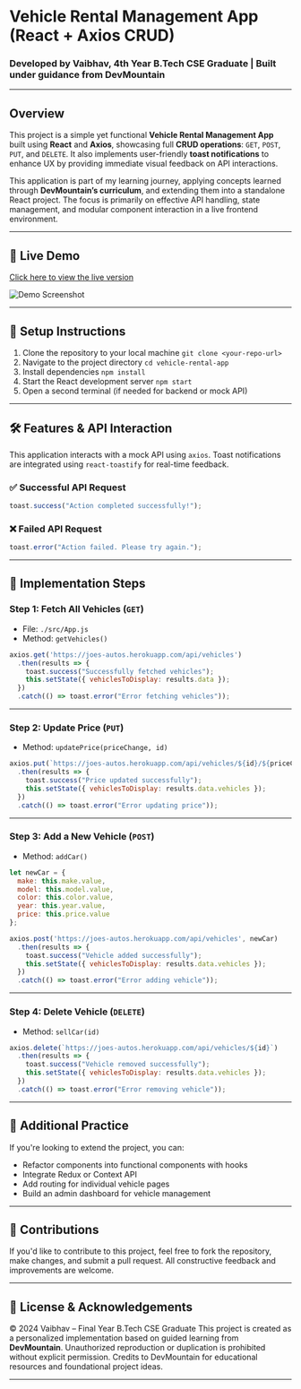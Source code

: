 # Vehicle Rental Management App (React + Axios CRUD)

### Developed by **Vaibhav**, 4th Year B.Tech CSE Graduate | Built under guidance from **DevMountain**

---

## Overview

This project is a simple yet functional **Vehicle Rental Management App** built using **React** and **Axios**, showcasing full **CRUD operations**: `GET`, `POST`, `PUT`, and `DELETE`. It also implements user-friendly **toast notifications** to enhance UX by providing immediate visual feedback on API interactions.

This application is part of my learning journey, applying concepts learned through **DevMountain’s curriculum**, and extending them into a standalone React project. The focus is primarily on effective API handling, state management, and modular component interaction in a live frontend environment.

---

## 🚀 Live Demo

[Click here to view the live version](https://devmountain.github.io/react-3-mini/)

![Demo Screenshot](https://github.com/DevMountain/react-3-mini/blob/solution/assets/1.png)

---

## 🔧 Setup Instructions

1. Clone the repository to your local machine
   `git clone <your-repo-url>`
2. Navigate to the project directory
   `cd vehicle-rental-app`
3. Install dependencies
   `npm install`
4. Start the React development server
   `npm start`
5. Open a second terminal (if needed for backend or mock API)

---

## 🛠️ Features & API Interaction

This application interacts with a mock API using `axios`. Toast notifications are integrated using `react-toastify` for real-time feedback.

### ✅ Successful API Request

```js
toast.success("Action completed successfully!");
```

### ❌ Failed API Request

```js
toast.error("Action failed. Please try again.");
```

---

## 📌 Implementation Steps

### Step 1: Fetch All Vehicles (`GET`)

* File: `./src/App.js`
* Method: `getVehicles()`

```js
axios.get('https://joes-autos.herokuapp.com/api/vehicles')
  .then(results => {
    toast.success("Successfully fetched vehicles");
    this.setState({ vehiclesToDisplay: results.data });
  })
  .catch(() => toast.error("Error fetching vehicles"));
```

---

### Step 2: Update Price (`PUT`)

* Method: `updatePrice(priceChange, id)`

```js
axios.put(`https://joes-autos.herokuapp.com/api/vehicles/${id}/${priceChange}`)
  .then(results => {
    toast.success("Price updated successfully");
    this.setState({ vehiclesToDisplay: results.data.vehicles });
  })
  .catch(() => toast.error("Error updating price"));
```

---

### Step 3: Add a New Vehicle (`POST`)

* Method: `addCar()`

```js
let newCar = {
  make: this.make.value,
  model: this.model.value,
  color: this.color.value,
  year: this.year.value,
  price: this.price.value
};

axios.post('https://joes-autos.herokuapp.com/api/vehicles', newCar)
  .then(results => {
    toast.success("Vehicle added successfully");
    this.setState({ vehiclesToDisplay: results.data.vehicles });
  })
  .catch(() => toast.error("Error adding vehicle"));
```

---

### Step 4: Delete Vehicle (`DELETE`)

* Method: `sellCar(id)`

```js
axios.delete(`https://joes-autos.herokuapp.com/api/vehicles/${id}`)
  .then(results => {
    toast.success("Vehicle removed successfully");
    this.setState({ vehiclesToDisplay: results.data.vehicles });
  })
  .catch(() => toast.error("Error removing vehicle"));
```

---

## 💎 Additional Practice

If you're looking to extend the project, you can:

* Refactor components into functional components with hooks
* Integrate Redux or Context API
* Add routing for individual vehicle pages
* Build an admin dashboard for vehicle management

---

## 🙌 Contributions

If you'd like to contribute to this project, feel free to fork the repository, make changes, and submit a pull request. All constructive feedback and improvements are welcome.

---

## 📄 License & Acknowledgements

© 2024 Vaibhav – Final Year B.Tech CSE Graduate
This project is created as a personalized implementation based on guided learning from **DevMountain**. Unauthorized reproduction or duplication is prohibited without explicit permission. Credits to DevMountain for educational resources and foundational project ideas.

---
